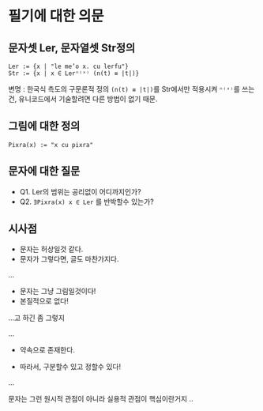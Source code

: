 # 필기에 대한 의문

## 문자셋 Ler, 문자열셋 Str정의
```text/plain korean style lojban mathmatics
Ler := {x | "le me’o x. cu lerfu"}
Str := {x | x ∈ Lerⁿ⁽ˣ⁾ (n(t) ≡ |t|)}
```
변명 : 한국식 측도의 구문론적 정의 `(n(t) ≡ |t|)`를 Str에서만 적용시켜 `ⁿ⁽ˣ⁾`를 쓰는건, 유니코드에서 기술할려면 다른 방법이 없기 때문.

## 그림에 대한 정의
`Pixra(x) := "x cu pixra"`

## 문자에 대한 질문
- Q1. Ler의 범위는 공리없이 어디까지인가?
- Q2. `∃Pixra(x) x ∈ Ler` 를 반박할수 있는가?

## 시사점
 - 문자는 허상일것 같다.
 - 문자가 그렇다면, 글도 마찬가지다.

...

 - 문자는 그냥 그림일것이다!
 - 본질적으로 없다!



...고 하긴 좀 그렇지

...

 - 약속으로 존재한다.

 - 따라서, 구분할수 있고 정할수 있다!

...

문자는 그런 원시적 관점이 아니라 실용적 관점이 핵심이란거지
..